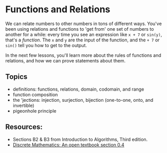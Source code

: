 # Functions and Relations

We can relate numbers to other numbers in tons of different ways. You've been using relations and functions to 'get from' one set of numbers to another for a while: every time you see an expression like `x + 7` or `sin(y)`, that's a _function_. The `x` and `y` are the input of the function, and the `+ 7` or `sin()` tell you how to get to the output.

In the next few lessons, you'll learn more about the rules of functions and relations, and how we can prove statements about them.

## Topics

- definitions: functions, relations, domain, codomain, and range
- function composition
- the 'jections: injection, surjection, bijection (one-to-one, onto, and invertible)
- pigeonhole principle

## Resources:
- Sections B2 & B3 from Introduction to Algorithms, Third edition.
- [Discrete Mathematics: An open textbook section 0.4](http://discrete.openmathbooks.org/dmoi3/sec_intro-functions.html)
